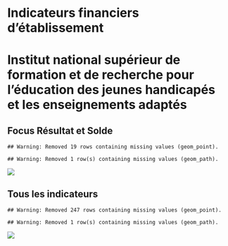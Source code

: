 Indicateurs financiers d’établissement
================

# Institut national supérieur de formation et de recherche pour l’éducation des jeunes handicapés et les enseignements adaptés

## Focus Résultat et Solde

    ## Warning: Removed 19 rows containing missing values (geom_point).

    ## Warning: Removed 1 row(s) containing missing values (geom_path).

![](/home/julien/repo/cpesr/RFC/Finances/Etablissements/institut_national_supérieur_de_formation_et_de_recherche_pour_l_éducation_des_jeunes_handicapés_et_les_enseignements_adaptés_files/figure-gfm/etab.focus-1.png)<!-- -->

## Tous les indicateurs

    ## Warning: Removed 247 rows containing missing values (geom_point).

    ## Warning: Removed 1 row(s) containing missing values (geom_path).

![](/home/julien/repo/cpesr/RFC/Finances/Etablissements/institut_national_supérieur_de_formation_et_de_recherche_pour_l_éducation_des_jeunes_handicapés_et_les_enseignements_adaptés_files/figure-gfm/etab-1.png)<!-- -->
